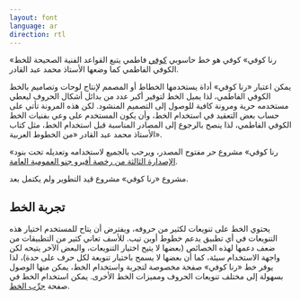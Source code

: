 ```yaml
---
layout: font
language: ar
direction: rtl
---
```


«رنا كوفي» كوفي هو خط حاسوبي [كوفي][1] فاطمي يتبع القواعد الفنية الصحيحة للخط الكوفي الفاطمي كما وضعها الأستاذ محمد عبد القادر.

يمكن اعتبار «رنا كوفي» أداة يستخدمها الخطاط أو المصمم لإنتاج لوحات وتصاميم بالخط الكوفي الفاطمي، لذا يميل الخط لتوفير أكبر عدد من بدائل أشكال الحروف ليعطي مستخدمه حرية ومرونة كافية للوصول إلى التصميم المنشود. لكن هذه المرونة تأتي على حساب بعض التعقيد في استخدام الخط، وأن يكون المستخدم على وعي بفنيات الخط الكوفي الفاطمي، لذا ينصح بالرجوع إلى المصادر المناسبة قبل استخدام الخط، مثل كتاب الأستاذ محمد عبد القادر «من الخطوط العربية».

«رنا كوفي» مشروع حر مفتوح المصدر، ويرحب بالجميع لاستخدامه وتعديله تحت بنود
[الإصدارة الثالثة من رخصة أفيرو جنو العمومية العامة][4].

مشروع «رنا كوفي» مشروع قيد التطوير ولم يكتمل بعد.

تجربة الخط
---------

يحتوي الخط على تنويعات لكثير من حروفه، ويفترض أن يتاح للمستخدم اختيار هذه
التنويعات في أي تطبيق يدعم خطوط أوبن تيب. للأسف تعاني كثير من التطبيقات من ضعف
دعمها لهذه الخصائص (بعضها لا يتيح اختيار التنويعات، والبعض الآخر يتيحه لكن
واجهة الاستخدام سيئة، كما أن بعضها لا يسمح باختيار تنويعة لكل حرف على حدة)، لذا
يوفر خط «رنا كوفي» صفحة مخصوصة لتجربة واستخدام الخط، يمكن منها الوصول بسهولة إلى
مختلف تنويعات الحروف ومميزات الخط الأخرى. يمكن استخدام الخط في صفحة [جرِّب الخط](./app).


[1]: https://ar.wikipedia.org/wiki/خط_كوفي
[2]: https://ar.wikipedia.org/wiki/محمد_عبد_القادر_عبد_الله_(خطاط)
[3]: https://aliftype.com/rana-kufi/app/
[4]: https://github.com/aliftype/rana-kufi/blob/master/LICENSE
